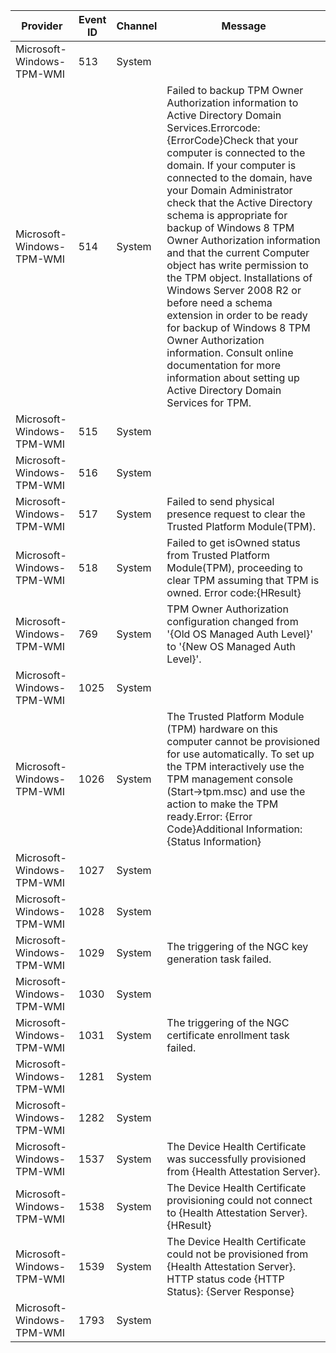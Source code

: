 Provider                   |  Event ID  |  Channel  |  Message
---------------------------|------------|-----------|----------------------------------------------------------------------------------------------------------------------------------------------------------------------------------------------------------------------------------------------------------------------------------------------------------------------------------------------------------------------------------------------------------------------------------------------------------------------------------------------------------------------------------------------------------------------------------------------------------------------------------------------------------------------------------------------------------------------------
Microsoft-Windows-TPM-WMI  |  513       |  System   |
Microsoft-Windows-TPM-WMI  |  514       |  System   |  Failed to backup TPM Owner Authorization information to Active Directory Domain Services.Errorcode: {ErrorCode}Check that your computer is connected to the domain.  If your computer is connected to the domain, have your Domain Administrator check that the Active Directory schema is appropriate for backup of Windows 8 TPM Owner Authorization information and that the current Computer object has write permission to the TPM object.  Installations of Windows Server 2008 R2 or before need a schema extension in order to be ready for backup of Windows 8 TPM Owner Authorization information.  Consult online documentation for more information about setting up Active Directory Domain Services for TPM.
Microsoft-Windows-TPM-WMI  |  515       |  System   |
Microsoft-Windows-TPM-WMI  |  516       |  System   |
Microsoft-Windows-TPM-WMI  |  517       |  System   |  Failed to send physical presence request to clear the Trusted Platform Module(TPM).
Microsoft-Windows-TPM-WMI  |  518       |  System   |  Failed to get isOwned status from Trusted Platform Module(TPM), proceeding to clear TPM assuming that TPM is owned. Error code:{HResult}
Microsoft-Windows-TPM-WMI  |  769       |  System   |  TPM Owner Authorization configuration changed from '{Old OS Managed Auth Level}' to '{New OS Managed Auth Level}'.
Microsoft-Windows-TPM-WMI  |  1025      |  System   |
Microsoft-Windows-TPM-WMI  |  1026      |  System   |  The Trusted Platform Module (TPM) hardware on this computer cannot be provisioned for use automatically.  To set up the TPM interactively use the TPM management console (Start->tpm.msc) and use the action to make the TPM ready.Error: {Error Code}Additional Information: {Status Information}
Microsoft-Windows-TPM-WMI  |  1027      |  System   |
Microsoft-Windows-TPM-WMI  |  1028      |  System   |
Microsoft-Windows-TPM-WMI  |  1029      |  System   |  The triggering of the NGC key generation task failed.
Microsoft-Windows-TPM-WMI  |  1030      |  System   |
Microsoft-Windows-TPM-WMI  |  1031      |  System   |  The triggering of the NGC certificate enrollment task failed.
Microsoft-Windows-TPM-WMI  |  1281      |  System   |
Microsoft-Windows-TPM-WMI  |  1282      |  System   |
Microsoft-Windows-TPM-WMI  |  1537      |  System   |  The Device Health Certificate was successfully provisioned from {Health Attestation Server}.
Microsoft-Windows-TPM-WMI  |  1538      |  System   |  The Device Health Certificate provisioning could not connect to {Health Attestation Server}. {HResult}
Microsoft-Windows-TPM-WMI  |  1539      |  System   |  The Device Health Certificate could not be provisioned from {Health Attestation Server}. HTTP status code {HTTP Status}: {Server Response}
Microsoft-Windows-TPM-WMI  |  1793      |  System   |